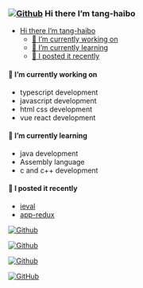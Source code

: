 ### [![Github](https://komarev.com/ghpvc/?username=tang-haibo&label=Profile%20views&color=0e75b6&style=flat)](https://komarev.com/ghpvc/?username=tang-haibo&label=Profile%20views&color=0e75b6&style=flat) Hi there I’m tang-haibo

- [Hi there I’m tang-haibo](#hi-there-im-tang-haibo)
  - [🌱  I’m currently working on](#-im-currently-working-on)
  - [🌱 I’m currently learning](#-im-currently-learning)
  - [🌱 I posted it recently](#i-posted-it-recently)

#### 🌱 I’m currently working on
- typescript development
- javascript development
- html css development
- vue react development

#### 🌱 I’m currently learning
- java development
- Assembly language
- c and c++ development

#### 🌱 I posted it recently
- [ieval](https://www.npmjs.com/package/ieval)
- [app-redux](https://www.npmjs.com/package/app-redux)

[![Github](https://github-readme-stats.vercel.app/api?username=tang-haibo&show_icons=true&locale=en)](https://github-readme-stats.vercel.app/api?username=tang-haibo&show_icons=true&locale=en)

[![Github](https://github-readme-streak-stats.herokuapp.com/?user=tang-haibo)](https://github-readme-streak-stats.herokuapp.com/?user=tang-haibo)

[![Github](https://github-readme-stats.vercel.app/api/top-langs/?username=tang-haibo&layout=compact)](https://github-readme-stats.vercel.app/api/top-langs/?username=tang-haibo&layout=compact)

[![GitHub](https://github-profile-trophy.vercel.app/?username=tang-haibo&title=Commit)](https://github-profile-trophy.vercel.app/?username=tang-haibo&title=Commit)
